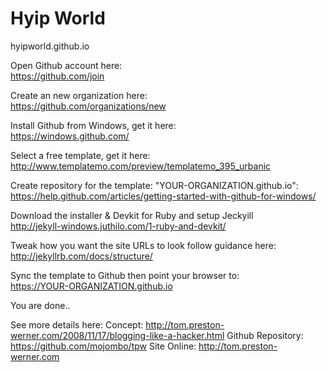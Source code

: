 # Hyip World
hyipworld.github.io

Open Github account here:    
https://github.com/join

Create an new organization here:     
https://github.com/organizations/new

Install Github from Windows, get it here:    
https://windows.github.com/

Select a free template, get it here:    
http://www.templatemo.com/preview/templatemo_395_urbanic

Create repository for the template: "YOUR-ORGANIZATION.github.io":     
https://help.github.com/articles/getting-started-with-github-for-windows/

Download the installer & Devkit for Ruby and setup Jeckyill    
http://jekyll-windows.juthilo.com/1-ruby-and-devkit/

Tweak how you want the site URLs to look follow guidance here:    
http://jekyllrb.com/docs/structure/

Sync the template to Github then point your browser to:    
https://YOUR-ORGANIZATION.github.io

You are done..



See more details here:
Concept: http://tom.preston-werner.com/2008/11/17/blogging-like-a-hacker.html
Github Repository: https://github.com/mojombo/tpw
Site Online: http://tom.preston-werner.com
